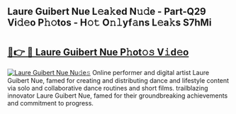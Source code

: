 ## Laure Guibert Nue L𝚎a𝚔ed N𝚞𝚍e - Part-Q29 Vi𝚍𝚎o P𝚑𝚘tos - H𝚘𝚝 O𝚗𝚕yf𝚊ns L𝚎a𝚔s S7hMi

# <h2><a href="http://kfagbs.oniu.top/?m=Laure+Guibert+Nue">🔗👉 🔴 Laure Guibert Nue P𝚑ot𝚘𝚜 V𝚒d𝚎o</a></h2>

[![Laure Guibert Nue Nu𝚍e𝚜](https://i.imgur.com/0qMVB7G.gif)](http://kfagbs.oniu.top/?m=Laure+Guibert+Nue)
Online performer and digital artist Laure Guibert Nue, famed for creating and distributing dance and lifestyle content via solo and collaborative dance routines and short films. trailblazing innovator Laure Guibert Nue, famed for their groundbreaking achievements and commitment to progress.  
